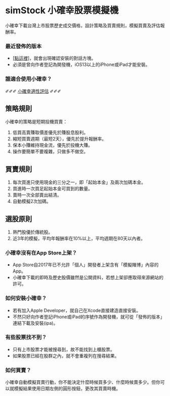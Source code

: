 # simStock 小確幸股票模擬機
小確幸下載台灣上市股票歷史成交價格，設計策略及買賣規則，模擬買賣及評估報酬率。

### 最近發佈的版本
* [[點這裡]](itms-services://?action=download-manifest&url=https://github.com/peiyu66/simStock21/releases/download/ipa/manifest.plist)，就會出現確認安裝的對話方塊。
* 必須是曾向作者登記為開發機，iOS13以上的iPhone或iPad才能安裝。

### 誰適合使用小確幸？
✐✐✐ [小確幸適性評估](https://docs.google.com/forms/d/e/1FAIpQLSdzNyfMl5NP1sCSHSxoSCWqqdeAPSQbw4kAiwlCv0pzJkjgrg/viewform?usp=sf_link) ✐✐✐

## 策略規則
   小確幸的策略是短期投機買賣：
1. 低買高賣賺取價差優先於賺股息股利。
1. 縮短買賣週期（最短2天），優先於提升報酬率。
1. 保本小賺維持現金流，優先於投機大賺。
1. 操作要簡單不要複雜，只做多不做空。

## 買賣規則
1. 每次買進只使用現金的三分之一，即「起始本金」及兩次加碼本金。
1. 買進時一次買足起始本金可買到的數量。
1. 賣時一次全部賣出結清。
1. 自動模擬2次加碼。

## 選股原則
1. 熱門股優於傳統股。
1. 近3年的模擬，平均年報酬率在10%以上，平均週期在80天以內者。

### 小確幸沒有在App Store上架？
* App Store自2017年已不允許「個人」開發者上架含有「模擬賭博」內容的App。
* 小確幸下載的即時及歷史股價雖然是公開資料，若想上架卻應取得來源網站的許可。

### 如何安裝小確幸？
* 若有加入Apple Developer，就自己在Xcode直接建造直接安裝。
* 不然只好向作者登記iPhone或iPad的序號作為開發機，就可從「發佈的版本」連結下載及安裝(ipa)。

### 有些股票找不到？
* 只有上市股票才能被搜尋到，故不能找到上櫃股票。
* 如果股票已經在股群之內，就不會重複列在搜尋結果。

### 如何買賣？
小確幸自動模擬買賣行動，你不能決定什麼時候買多少、什麼時候賣多少。但你可以就模擬結果使用日期左側的圓形按鈕，更改其買賣時機。
